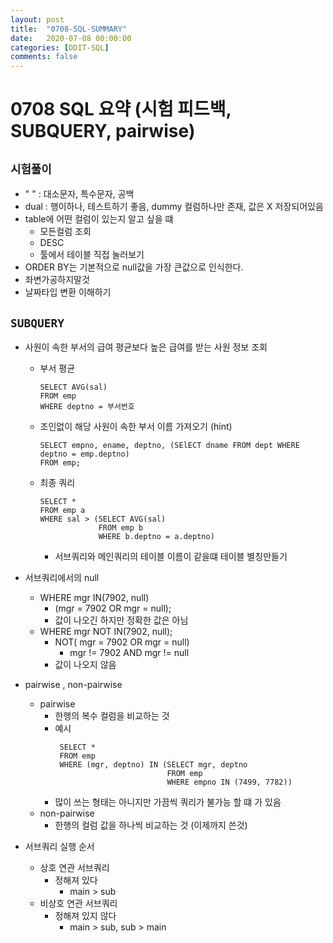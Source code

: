 ```yaml
---
layout: post
title:  "0708-SQL-SUMMARY"
date:   2020-07-08 00:00:00
categories: [DDIT-SQL]
comments: false
---
```


# 0708 SQL 요약 (시험 피드백, SUBQUERY, pairwise)

## `시험풀이`
- " " : 대소문자, 특수문자, 공백
- dual : 행이하나, 테스트하기 좋음, dummy 컬럼하나만 존재, 값은 X 저장되어있음
- table에 어떤 컬럼이 있는지 알고 싶을 떄
    - 모든컬럼 조회
    - DESC
    - 툴에서 테이블 직접 눌러보기
- ORDER BY는 기본적으로 null값을 가장 큰값으로 인식한다.
- 좌변가공하지말것
- 날짜타입 변환 이해하기

## `SUBQUERY`
- 사원이 속한 부서의 급여 평균보다 높은 급여를 받는 사원 정보 조회
    - 부서 평균
        ```
        SELECT AVG(sal)
        FROM emp
        WHERE deptno = 부서번호  
        ```
    - 조인없이 해당 사원이 속한 부서 이름 가져오기 (hint)
        ```
        SELECT empno, ename, deptno, (SElECT dname FROM dept WHERE deptno = emp.deptno) 
        FROM emp;
        ```
    - 최종 쿼리
        ```
        SELECT *
        FROM emp a
        WHERE sal > (SELECT AVG(sal)
                     FROM emp b
                     WHERE b.deptno = a.deptno)    
        ```
        - 서브쿼리와 메인쿼리의 테이블 이름이 같을떄 테이블 별칭만들기
- 서브쿼리에서의 null
    - WHERE mgr IN(7902, null) 
        - (mgr = 7902 OR mgr = null);
        - 값이 나오긴 하지만 정확한 값은 아님
    - WHERE mgr NOT IN(7902, null);
         - NOT( mgr = 7902 OR mgr = null)
            - mgr != 7902 AND mgr != null
         - 값이 나오지 않음

- pairwise , non-pairwise
    - pairwise 
        - 한행의 복수 컬럼을 비교하는 것 
        - 예시
           ```
            SELECT *
            FROM emp
            WHERE (mgr, deptno) IN (SELECT mgr, deptno
                                    FROM emp
                                    WHERE empno IN (7499, 7782))          
           ```         
         - 많이 쓰는 형태는 아니지만 가끔씩 쿼리가 불가능 할 떄 가 있음
    - non-pairwise
        - 한행의 컬럼 값을 하나씩 비교하는 것 (이제까지 쓴것)
        
- 서브쿼리 실행 순서
    - 상호 연관 서브쿼리
        - 정해져 있다 
            - main > sub
    - 비상호 연관 서브쿼리
        - 정해져 있지 않다
            - main > sub, sub > main